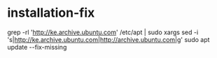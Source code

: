 # installation-fix
grep -rl 'http://ke.archive.ubuntu.com' /etc/apt | sudo xargs sed -i 's|http://ke.archive.ubuntu.com|http://archive.ubuntu.com|g'
sudo apt update --fix-missing

